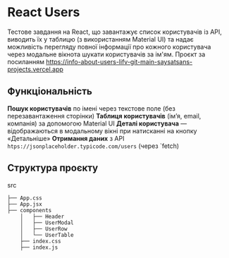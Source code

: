 # React Users
Тестове завдання на React, що завантажує список користувачів із API, виводить їх у таблицю (з використанням Material UI) та надає можливість перегляду повної інформації про кожного користувача через модальне вікнота шукати користувачів за ім'ям.
Проєкт за посиланням https://info-about-users-lifv-git-main-saysatsans-projects.vercel.app
## Функціональність
**Пошук користувачів** по імені через текстове поле (без перезавантаження сторінки)
**Таблиця користувачів** (ім’я, email, компанія) за допомогою Material UI
**Деталі користувача** — відображаються в модальному вікні при натисканні на кнопку «Детальніше»
**Отримання даних** з API `htps://jsonplaceholder.typicode.com/users` (через `fetch)

## Структура проєкту
src

    ├── App.css
    ├── App.jsx
    ├── components
        │   ├── Header
        │   ├── UserModal
        │   ├── UserRow
        │   └── UserTable
        ├── index.css
        ├── index.js
